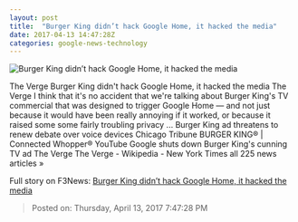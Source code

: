 ```yaml
---
layout: post
title:  "Burger King didn’t hack Google Home, it hacked the media"
date: 2017-04-13 14:47:28Z
categories: google-news-technology
---
```


![Burger King didn’t hack Google Home, it hacked the media](https://cdn0.vox-cdn.com/thumbor/tjT665R60QqNih7JjMun2moitaY=/0x212:2040x1360/1600x900/cdn0.vox-cdn.com/uploads/chorus_image/image/54236461/vrg_1228_google_home_01_2.0.jpg)

The Verge Burger King didn't hack Google Home, it hacked the media The Verge I think that it's no accident that we're talking about Burger King's TV commercial that was designed to trigger Google Home — and not just because it would have been really annoying if it worked, or because it raised some some fairly troubling privacy ... Burger King ad threatens to renew debate over voice devices Chicago Tribune BURGER KING® | Connected Whopper® YouTube Google shuts down Burger King's cunning TV ad The Verge The Verge - Wikipedia - New York Times all 225 news articles »


Full story on F3News: [Burger King didn’t hack Google Home, it hacked the media](http://www.f3nws.com/n/QVPpJJ)

> Posted on: Thursday, April 13, 2017 7:47:28 PM
